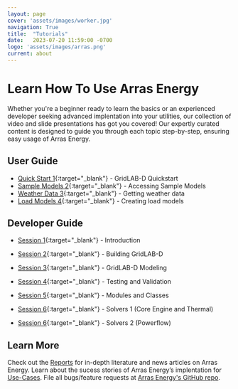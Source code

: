 ```yaml
---
layout: page
cover: 'assets/images/worker.jpg'
navigation: True
title:  "Tutorials"
date:   2023-07-20 11:59:00 -0700
logo: 'assets/images/arras.png'
current: about
---
```


# Learn How To Use Arras Energy 

 Whether you're a beginner ready to learn the basics or an experienced developer seeking advanced implentation into your utilities, our collection of video and slide presentations has got you covered! Our expertly curated content is designed to guide you through each topic step-by-step, ensuring easy usage of Arras Energy.

## User Guide
- [Quick Start 1](http://tutorials.gridlabd.us/){:target="_blank"} - GridLAB-D Quickstart
- [Sample Models 2](http://tutorials.gridlabd.us/user/samplemodels.mp4){:target="_blank"} - Accessing Sample Models
- [Weather Data 3](http://tutorials.gridlabd.us/user/weatherdata.mp4){:target="_blank"} - Getting weather data
- [Load Models 4](http://tutorials.gridlabd.us/user/loadmodels.mp4){:target="_blank"} - Creating load models

## Developer Guide

- [Session 1](http://tutorials.gridlabd.us/developer/session1.mp4){:target="_blank"} - Introduction 
- [Session 2](http://tutorials.gridlabd.us/developer/session2.mp4){:target="_blank"} - Building GridLAB-D 
- [Session 3](http://tutorials.gridlabd.us/developer/session3.mp4){:target="_blank"} - GridLAB-D Modeling 
- [Session 4](http://tutorials.gridlabd.us/developer/session4.mp4){:target="_blank"} - Testing and Validation
- [Session 5](http://tutorials.gridlabd.us/developer/session5.mp4){:target="_blank"} - Modules and Classes

- [Session 6](http://tutorials.gridlabd.us/developer/session6-1.mp4){:target="_blank"} - Solvers 1 (Core Engine and Thermal)
- [Session 6](hhttp://tutorials.gridlabd.us/developer/session6-2.mp4){:target="_blank"} - Solvers 2 (Powerflow)

## Learn More
Check out the [Reports](https://arras-energy.github.io/static-website/literature/) for in-depth literature and news articles on Arras Energy. Learn about the sucess stories of Arras Energy’s implentation for [Use-Cases](https://arras-energy.github.io/static-website/use-cases/). File all bugs/feature requests at [Arras Energy's GitHub repo](https://github.com/arras-energy).

[Tutorials]:  https://arras-energy.github.io/static-website/tutorials/
[Reports]:   https://arras-energy.github.io/static-website/literature/ 
[Use-Cases]:  https://arras-energy.github.io/static-website/use-cases/ 
[Arras Energy's GitHub repo]: https://github.com/arras-energy
